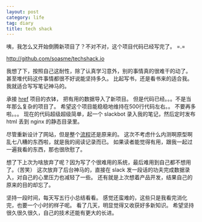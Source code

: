 ```yaml
---
layout: post
category: life
tag: diary
title: tech shack
---
```


咦，我怎么又开始倒腾新项目了？不对不对，这个项目代码已经写完了。 =.=

http://github.com/soasme/techshack.io

我想了下，按照自己这耐性，除了认真学习意外，别的事情真的很难干的动了。
甚至堆代码这件事情都很不好说能坚持多久。
比起写书，还是看书来的适合我。我就适合写写笔记神马的。

承接 [href](http://www.soasme.com/2016/02/03/href-today-project) 项目的衣钵，
把有用的数据导入了新项目。
但是代码已经。。。不是当年那么复杂的项目了。
希望这个项目能稳稳地维持在500行代码左右。。
不要再多啦。。。
现在的代码超级超级简单，起一个 slackbot 录入我的笔记，然后定时发布 html 丢到 nginx 的静态目录里。

尽管重新设计了网站，但是整个[流程](http://www.soasme.com/2016/03/03/hreftoday-update)还是原来的。
这次不考虑什么内测啊原型啊乱七八糟的东西啦，就是我的阅读记录而已。
如果读者能觉得有用，跟我一起过一遍我看的东西，那也很欣慰了。

想了下上次为啥放弃了呢？因为写了个很难用的系统，最后难用到自己都不想用了。（苦笑）
这次放弃了后台神马的，直接在 slack 发一段话的功夫完成数据录入，对自己的心里压力也减轻了一些。
还有就是上次想着产品开发，结果自己的原来的目的却忘了。

坚持一段时间，每天写五行小总结看看。
感觉还蛮难的，这些只是我看完消化完，也要一个小时的样子呢。
看了几天，明显觉得又收获好多新知识。
希望坚持很久很久很久，自己的技术还能有更大的长进。
